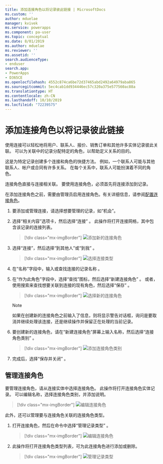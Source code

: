 ```yaml
---
title: 添加连接角色以将记录彼此链接 | MicrosoftDocs
ms.custom: ''
author: mduelae
manager: kvivek
ms.service: powerapps
ms.component: pa-user
ms.topic: conceptual
ms.date: 8/01/2019
ms.author: mduelae
ms.reviewer: ''
ms.assetid: ''
search.audienceType:
- enduser
search.app:
- PowerApps
- D365CE
ms.openlocfilehash: 4552c874ca6be72d37465abd2492a64979aba865
ms.sourcegitcommit: 5ec4cab1dd934446ec57c320a375e577560ac88a
ms.translationtype: HT
ms.contentlocale: zh-CN
ms.lasthandoff: 10/10/2019
ms.locfileid: "72239575"
---
```

# <a name="add-a-connection-role-to-link-records-to-each-other"></a>添加连接角色以将记录彼此链接

使用连接可以轻松地将用户、联系人、报价、销售订单和其他许多实体记录彼此关联。 可以为关联中的记录分配特定的角色，以帮助定义关系的目的。

这是为特定记录创建多个连接和角色的快捷方法。 例如，一个联系人可能与其他联系人、帐户或合同有许多关系。 在每个关系中，联系人可能扮演着不同的角色。

连接角色直接与连接相关联。 要使用连接角色，必须首先将连接添加到记录。

在添加连接角色之前，需要由管理员启用连接角色。有关详细信息，请参阅[配置连接角色](https://docs.microsoft.com/powerapps/maker/common-data-service/configure-connection-roles)。

1. 要添加或管理连接，请选择想要管理的记录，如“机会”。  
2. 选择“相关内容”选项卡，然后选择“连接”   。 此操作将打开连接网格，其中包含该记录的连接列表。

    > [!div class="mx-imgBorder"]
    > ![添加新的连接角色](media/connection1.png "Add a new connection role") 

3. 选择“连接”，然后选择“到其他人”或“到我”    。

    > [!div class="mx-imgBorder"]
    > ![选择连接类型](media/connection2.png "Select connection type") 
  
4. 在“名称”字段中，输入或查找连接的记录名称  。

5. 在“作为此角色”字段中，选择“查找”图标，然后选择“新建连接角色”   。 或者，使用搜索来查找想要关联到连接的现有角色，然后选择“保存”  。

    > [!div class="mx-imgBorder"]
    > ![选择新的连接角色](media/connection3.png "Choose new connection role")  

    > [!NOTE]
    > 如果在创建新的连接角色之前输入了信息，则将显示警告对话框，询问是要取消并继续处理该连接，还是继续操作并保留正在处理的当前记录。

6. 要创建新的连接角色，请在“新建连接角色”屏幕上输入名称，然后选择“连接角色类别”   。

    > [!div class="mx-imgBorder"]
    >  ![添加连接角色类别](media/connection4.png "Add connection role category") 

7. 完成后，选择“保存并关闭”  。

  
## <a name="manage-connection-roles"></a>管理连接角色

要管理连接角色，请从连接实体中选择连接角色。 此操作将打开连接角色实体记录。  可以编辑名称，选择连接角色类别，并添加说明。


   > [!div class="mx-imgBorder"]
   > ![编辑连接角色](media/connection7.png "Editconnection role") 
  
此外，还可以管理要与连接角色关联的连接角色类型。

1. 打开连接角色，然后在命令中选择“管理记录类型”  。 

    > [!div class="mx-imgBorder"]
    > ![编辑连接角色](media/connection5.png "Editconnection role") 
  

2. 此操作将打开连接角色类型列表，可为此连接角色进行添加或删除。

    > [!div class="mx-imgBorder"]
    > ![管理记录类型](media/connection6.png "Manage Record Type") 



